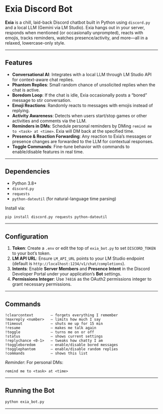 # Exia Discord Bot

**Exia** is a chill, laid-back Discord chatbot built in Python using `discord.py` and a local LLM (Gemini via LM Studio). Exia hangs out in your server, responds when mentioned (or occasionally unprompted), reacts with emojis, tracks reminders, watches presence/activity, and more—all in a relaxed, lowercase-only style.

---

## Features

* **Conversational AI**: Integrates with a local LLM through LM Studio API for context-aware chat replies.
* **Phantom Replies**: Small random chance of unsolicited replies when the chat is active.
* **Boredom Loop**: If the chat is idle, Exia occasionally posts a “bored” message to stir conversation.
* **Emoji Reactions**: Randomly reacts to messages with emojis instead of replying.
* **Activity Awareness**: Detects when users start/stop games or other activities and comments via the LLM.
* **Reminders in DMs**: Schedule personal reminders by DMing `remind me to <task> at <time>`. Exia will DM back at the specified time.
* **Presence & Reaction Forwarding**: Any reaction to Exia’s messages or presence changes are forwarded to the LLM for contextual responses.
* **Toggle Commands**: Fine-tune behavior with commands to enable/disable features in real time.

---

## Dependencies

* Python 3.8+
* `discord.py`
* `requests`
* `python-dateutil` (for natural-language time parsing)

Install via:

```bash
pip install discord.py requests python-dateutil
```

---

## Configuration

1. **Token**: Create a `.env` or edit the top of `exia_bot.py` to set `DISCORD_TOKEN` to your bot’s token.
2. **LM API URL**: Ensure `LM_API_URL` points to your LM Studio endpoint (default is `http://localhost:1234/v1/chat/completions`).
3. **Intents**: Enable **Server Members** and **Presence Intent** in the Discord Developer Portal under your application’s **Bot** settings.
4. **Permissions Integer**: Use `74816` as the OAuth2 permissions integer to grant necessary permissions.

---

## Commands

```text
!clearcontext        – forgets everything I remember
!maxreply <number>   – limits how much I say
!timeout             – shuts me up for 15 min
!resume              – makes me talk again
!toggle              – turns me on or off
!status              – shows current settings
!replychance <0-1>   – tweaks how chatty I am
!toggleboredom       – enable/disable bored messages
!togglephantom       – enable/disable random replies
!commands            – shows this list
```

*Reminder*: For personal DMs:

```text
remind me to <task> at <time>
```

---

## Running the Bot

```bash
python exia_bot.py
```

---


